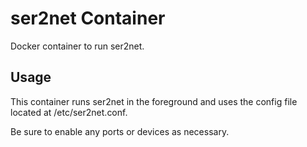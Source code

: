 # ser2net Container

Docker container to run ser2net.

## Usage

This container runs ser2net in the foreground and uses the config file located
at /etc/ser2net.conf.

Be sure to enable any ports or devices as necessary.

